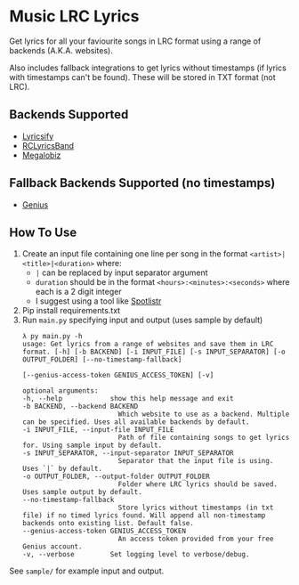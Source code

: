 # Music LRC Lyrics
Get lyrics for all your faviourite songs in LRC format using a range of backends (A.K.A. websites).

Also includes fallback integrations to get lyrics without timestamps (if lyrics with timestamps can't be found). These will be stored in TXT format (not LRC).

## Backends Supported
- [Lyricsify](https://www.lyricsify.com/)
- [RCLyricsBand](https://rclyricsband.com/)
- [Megalobiz](https://www.megalobiz.com/)

## Fallback Backends Supported (no timestamps)
- [Genius](https://genius.com/)

## How To Use
1. Create an input file containing one line per song in the format `<artist>|<title>|<duration>` where:
    - `|` can be replaced by input separator argument
    - `duration` should be in the format `<hours>:<minutes>:<seconds>` where each is a 2 digit integer
    - I suggest using a tool like [Spotlistr](https://www.spotlistr.com/export/spotify-playlist)
2. Pip install requirements.txt
3. Run `main.py` specifying input and output (uses sample by default)
    ```
    λ py main.py -h
    usage: Get lyrics from a range of websites and save them in LRC format. [-h] [-b BACKEND] [-i INPUT_FILE] [-s INPUT_SEPARATOR] [-o OUTPUT_FOLDER] [--no-timestamp-fallback]
                                                                            [--genius-access-token GENIUS_ACCESS_TOKEN] [-v]

    optional arguments:
    -h, --help            show this help message and exit
    -b BACKEND, --backend BACKEND
                            Which website to use as a backend. Multiple can be specified. Uses all available backends by default.
    -i INPUT_FILE, --input-file INPUT_FILE
                            Path of file containing songs to get lyrics for. Using sample input by default.
    -s INPUT_SEPARATOR, --input-separator INPUT_SEPARATOR
                            Separator that the input file is using. Uses `|` by default.
    -o OUTPUT_FOLDER, --output-folder OUTPUT_FOLDER
                            Folder where LRC lyrics should be saved. Uses sample output by default.
    --no-timestamp-fallback
                            Store lyrics without timestamps (in txt file) if no timed lyrics found. Will append all non-timestamp backends onto existing list. Default false.
    --genius-access-token GENIUS_ACCESS_TOKEN
                            An access token provided from your free Genius account.
    -v, --verbose         Set logging level to verbose/debug.
    ```
See `sample/` for example input and output.
